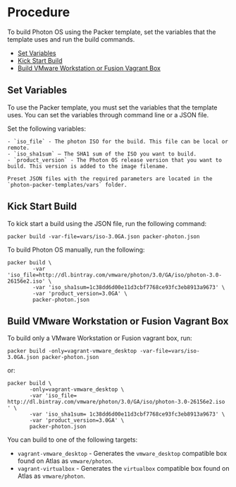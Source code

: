 # Procedure

To build Photon OS using the Packer template, set the variables that the template uses and run the build commands.

- [Set Variables](#set-variables)
- [Kick Start Build](#kick-start-build)
- [Build VMware Workstation or Fusion Vagrant Box](#build-vmware-workstation-or-fusion-vagrant-box)

## Set Variables

To use the Packer template, you must set the variables that the template uses. You can set the variables through command line or a JSON file. 
    
Set the following variables:
        
    - `iso_file` - The photon ISO for the build. This file can be local or remote.
    - `iso_sha1sum` – The SHA1 sum of the ISO you want to build.
    - `product_version` - The Photon OS release version that you want to build. This version is added to the image filename.
    
    Preset JSON files with the required parameters are located in the `photon-packer-templates/vars` folder.
    
## Kick Start Build

To kick start a build using the JSON file, run the following command:
		
```
packer build -var-file=vars/iso-3.0GA.json packer-photon.json
```


To build Photon OS manually, run the following:

```
packer build \
        -var 'iso_file=http://dl.bintray.com/vmware/photon/3.0/GA/iso/photon-3.0-26156e2.iso' \
        -var 'iso_sha1sum=1c38dd6d00e11d3cbf7768ce93fc3eb8913a9673' \
        -var 'product_version=3.0GA' \
        packer-photon.json
```

## Build VMware Workstation or Fusion Vagrant Box

To build only a VMware Workstation or Fusion vagrant box, run:

```
packer build -only=vagrant-vmware_desktop -var-file=vars/iso-3.0GA.json packer-photon.json
```

or:

```
packer build \
       -only=vagrant-vmware_desktop \
       -var 'iso_file= http://dl.bintray.com/vmware/photon/3.0/GA/iso/photon-3.0-26156e2.iso ' \
       -var 'iso_sha1sum= 1c38dd6d00e11d3cbf7768ce93fc3eb8913a9673' \
       -var 'product_version=3.0GA' \
       packer-photon.json
```

You can build to one of the following targets:

- `vagrant-vmware_desktop` - Generates the `vmware_desktop` compatible box found on Atlas as `vmware/photon`.
- `vagrant-virtualbox` - Generates the `virtualbox` compatible box found on Atlas as `vmware/photon`.
